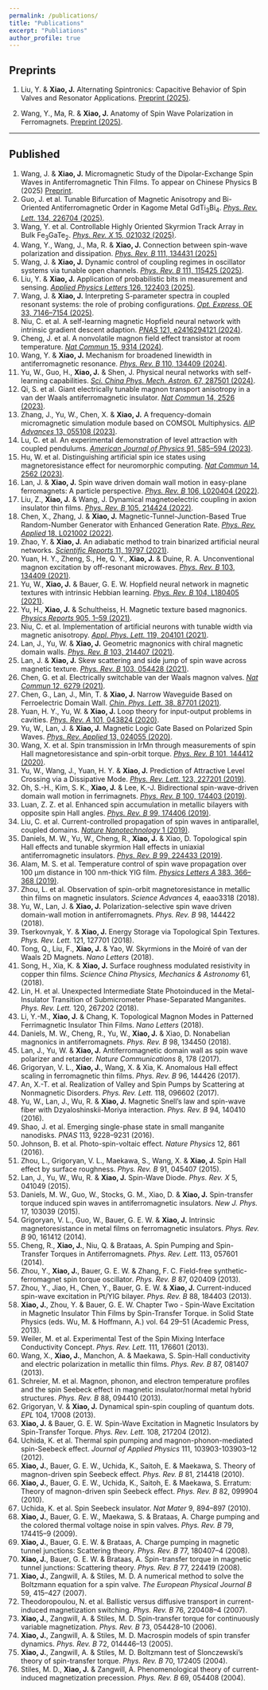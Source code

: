 ```yaml
---
permalink: /publications/
title: "Publications"
excerpt: "Publiations"
author_profile: true
---
```


## Preprints

1. Liu, Y. & __Xiao, J.__ Alternating Spintronics: Capacitive Behavior of Spin Valves and Resonator Applications. [Preprint (2025)](https://doi.org/10.48550/arXiv.2506.21176).

1. Wang, Y., Ma, R. & __Xiao, J.__ Anatomy of Spin Wave Polarization in Ferromagnets. [Preprint (2025)](https://doi.org/10.48550/arXiv.2502.13549).

---

## Published

1. Wang, J. & __Xiao, J.__ Micromagnetic Study of the Dipolar-Exchange Spin Waves in Antiferromagnetic Thin Films. To appear on Chinese Physics B (2025) [Preprint](https://doi.org/10.48550/arXiv.2505.13970).
1. Guo, J. et al. Tunable Bifurcation of Magnetic Anisotropy and Bi-Oriented Antiferromagnetic Order in Kagome Metal GdTi<sub>3</sub>Bi<sub>4</sub>. [_Phys. Rev. Lett._ 134, 226704 (2025)](https://link.aps.org/doi/10.1103/mryp-krmp).
1. Wang, Y. et al. Controllable Highly Oriented Skyrmion Track Array in Bulk Fe<sub>3</sub>GaTe<sub>2</sub>. [_Phys. Rev. X_ 15, 021032 (2025)](https://doi.org/10.1103/PhysRevX.15.021032).
1. Wang, Y., Wang, J., Ma, R. & __Xiao, J.__ Connection between spin-wave polarization and dissipation. [_Phys. Rev. B_ 111, 134431 (2025)](https://link.aps.org/doi/10.1103/PhysRevB.111.134431)
1. Wang, J. & __Xiao, J.__ Dynamic control of coupling regimes in oscillator systems via tunable open channels. [_Phys. Rev. B_ 111, 115425 (2025)](https://doi.org/10.1103/PhysRevB.111.115425).
1. Liu, Y. & __Xiao, J.__ Application of probabilistic bits in measurement and sensing. [_Applied Physics Letters_ 126, 122403 (2025)](https://doi.org/10.1063/5.0253449
).
1. Wang, J. & __Xiao, J.__ Interpreting S-parameter spectra in coupled resonant systems: the role of probing configurations. [_Opt. Express_, OE 33, 7146–7154 (2025)](https://doi.org/10.1364/OE.551120).
1. Niu, C. et al. A self-learning magnetic Hopfield neural network with intrinsic gradient descent adaption. [_PNAS_ 121, e2416294121 (2024)](https://www.pnas.org/doi/10.1073/pnas.2416294121).
1. Cheng, J. et al. A nonvolatile magnon field effect transistor at room temperature. [_Nat Commun_ 15, 9314 (2024)](https://doi.org/10.1038/s41467-024-53524-7).
1. Wang, Y. & __Xiao, J.__ Mechanism for broadened linewidth in antiferromagnetic resonance. [_Phys. Rev. B_ 110, 134409 (2024)](https://link.aps.org/doi/10.1103/PhysRevB.110.134409).
1. Yu, W., Guo, H., __Xiao, J.__ & Shen, J. Physical neural networks with self-learning capabilities. [_Sci. China Phys. Mech. Astron._ 67, 287501 (2024)](https://link.springer.com/10.1007/s11433-024-2403-x).
1. Qi, S. et al. Giant electrically tunable magnon transport anisotropy in a van der Waals antiferromagnetic insulator. [_Nat Commun_ 14, 2526 (2023)](https://www.nature.com/articles/s41467-023-38172-7).
1. Zhang, J., Yu, W., Chen, X. & __Xiao, J.__ A frequency-domain micromagnetic simulation module based on COMSOL Multiphysics. [_AIP Advances_ 13, 055108 (2023)](https://doi.org/10.1063/5.0143262).
1. Lu, C. et al. An experimental demonstration of level attraction with coupled pendulums. [_American Journal of Physics_ 91, 585–594 (2023)](https://doi.org/10.1119/5.0081906).
1. Hu, W. et al. Distinguishing artificial spin ice states using magnetoresistance effect for neuromorphic computing. [_Nat Commun_ 14, 2562 (2023)](https://www.nature.com/articles/s41467-023-38286-y).
1. Lan, J. & __Xiao, J.__ Spin wave driven domain wall motion in easy-plane ferromagnets: A particle perspective. [_Phys. Rev. B_ 106, L020404 (2022)](https://link.aps.org/doi/10.1103/PhysRevB.106.L020404).
1. Liu, Z., __Xiao, J.__ & Wang, J. Dynamical magnetoelectric coupling in axion insulator thin films. [_Phys. Rev. B_ 105, 214424 (2022)](https://link.aps.org/doi/10.1103/PhysRevB.105.214424).
1. Chen, X., Zhang, J. & __Xiao, J.__ Magnetic-Tunnel-Junction-Based True Random-Number Generator with Enhanced Generation Rate. [_Phys. Rev. Applied_ 18, L021002 (2022)](https://link.aps.org/doi/10.1103/PhysRevApplied.18.L021002).
1. Zhao, Y. & __Xiao, J.__ An adiabatic method to train binarized artificial neural networks. [_Scientific Reports_ 11, 19797 (2021)](https://www.nature.com/articles/s41598-021-99191-2).
1. Yuan, H. Y., Zheng, S., He, Q. Y., __Xiao, J.__ & Duine, R. A. Unconventional magnon excitation by off-resonant microwaves. [_Phys. Rev. B_ 103, 134409 (2021)](https://link.aps.org/doi/10.1103/PhysRevB.103.134409).
1. Yu, W., __Xiao, J.__ & Bauer, G. E. W. Hopfield neural network in magnetic textures with intrinsic Hebbian learning. [_Phys. Rev. B_ 104, L180405 (2021)](https://link.aps.org/doi/10.1103/PhysRevB.104.L180405).
1. Yu, H., __Xiao, J.__ & Schultheiss, H. Magnetic texture based magnonics. [_Physics Reports_ 905, 1–59 (2021)](https://linkinghub.elsevier.com/retrieve/pii/S0370157320304270).
1. Niu, C. et al. Implementation of artificial neurons with tunable width via magnetic anisotropy. [_Appl. Phys. Lett._ 119, 204101 (2021)](https://aip.scitation.org/doi/10.1063/5.0072913).
1. Lan, J., Yu, W. & __Xiao, J.__ Geometric magnonics with chiral magnetic domain walls. [_Phys. Rev. B_ 103, 214407 (2021)](https://link.aps.org/doi/10.1103/PhysRevB.103.214407).
1. Lan, J. & __Xiao, J.__ Skew scattering and side jump of spin wave across magnetic texture. [_Phys. Rev. B_ 103, 054428 (2021)](https://link.aps.org/doi/10.1103/PhysRevB.103.054428).
1. Chen, G. et al. Electrically switchable van der Waals magnon valves. [_Nat Commun_ 12, 6279 (2021)](https://www.nature.com/articles/s41467-021-26523-1).
1. Chen, G., Lan, J., Min, T. & __Xiao, J.__ Narrow Waveguide Based on Ferroelectric Domain Wall. [_Chin. Phys. Lett._ 38, 87701 (2021)](http://cpl.iphy.ac.cn/EN/10.1088/0256-307X/38/8/087701).
1. Yuan, H. Y., Yu, W. & __Xiao, J.__ Loop theory for input-output problems in cavities. [_Phys. Rev. A_ 101, 043824 (2020)](https://link.aps.org/doi/10.1103/PhysRevA.101.043824).
1. Yu, W., Lan, J. & __Xiao, J.__ Magnetic Logic Gate Based on Polarized Spin Waves. [_Phys. Rev. Applied_  13, 024055 (2020)](https://link.aps.org/doi/10.1103/PhysRevApplied.13.024055).
1. Wang, X. et al. Spin transmission in IrMn through measurements of spin Hall magnetoresistance and spin-orbit torque. [_Phys. Rev. B_ 101, 144412 (2020)](https://link.aps.org/doi/10.1103/PhysRevB.101.144412).
1. Yu, W., Wang, J., Yuan, H. Y. & __Xiao, J.__ Prediction of Attractive Level Crossing via a Dissipative Mode. [_Phys. Rev. Lett._  123, 227201 (2019)](https://link.aps.org/doi/10.1103/PhysRevLett.123.227201).
1. Oh, S.-H., Kim, S. K., __Xiao, J.__ & Lee, K.-J. Bidirectional spin-wave-driven domain wall motion in ferrimagnets. [_Phys. Rev. B_ 100, 174403 (2019)](https://link.aps.org/doi/10.1103/PhysRevB.100.174403).
1. Luan, Z. Z. et al. Enhanced spin accumulation in metallic bilayers with opposite spin Hall angles. [_Phys. Rev. B_ 99, 174406 (2019)](https://link.aps.org/doi/10.1103/PhysRevB.99.174406).
1. Liu, C. et al. Current-controlled propagation of spin waves in antiparallel, coupled domains. [_Nature Nanotechnology_ 1 (2019)](https://www.nature.com/articles/s41565-019-0429-7).
1. Daniels, M. W., Yu, W., Cheng, R., __Xiao, J.__ & Xiao, D. Topological spin Hall effects and tunable skyrmion Hall effects in uniaxial antiferromagnetic insulators. [_Phys. Rev. B_ 99, 224433 (2019)](https://link.aps.org/doi/10.1103/PhysRevB.99.224433).
1. Alam, M. S. et al. Temperature control of spin wave propagation over 100 μm distance in 100 nm-thick YIG film. [_Physics Letters A_ 383, 366–368 (2019)](http://www.sciencedirect.com/science/article/pii/S0375960118310624).
1. Zhou, L. et al. Observation of spin-orbit magnetoresistance in metallic thin films on magnetic insulators. _Science Advances_ 4, eaao3318 (2018).
1. Yu, W., Lan, J. & __Xiao, J.__ Polarization-selective spin wave driven domain-wall motion in antiferromagnets. _Phys. Rev. B_ 98, 144422 (2018).
1. Tserkovnyak, Y. & __Xiao, J.__ Energy Storage via Topological Spin Textures. _Phys. Rev. Lett._  121, 127701 (2018).
1. Tong, Q., Liu, F., __Xiao, J.__ & Yao, W. Skyrmions in the Moiré of van der Waals 2D Magnets. _Nano Letters_ (2018).
1. Song, H., Xia, K. & __Xiao, J.__ Surface roughness modulated resistivity in copper thin films. _Science China Physics, Mechanics & Astronomy_ 61, (2018).
1. Lin, H. et al. Unexpected Intermediate State Photoinduced in the Metal-Insulator Transition of Submicrometer Phase-Separated Manganites. _Phys. Rev. Lett._  120, 267202 (2018).
1. Li, Y.-M., __Xiao, J.__ & Chang, K. Topological Magnon Modes in Patterned Ferrimagnetic Insulator Thin Films. _Nano Letters_ (2018).
1. Daniels, M. W., Cheng, R., Yu, W., __Xiao, J.__ & Xiao, D. Nonabelian magnonics in antiferromagnets. _Phys. Rev. B_ 98, 134450 (2018).
1. Lan, J., Yu, W. & __Xiao, J.__ Antiferromagnetic domain wall as spin wave polarizer and retarder. _Nature Communications_ 8, 178 (2017).
1. Grigoryan, V. L., __Xiao, J.__, Wang, X. & Xia, K. Anomalous Hall effect scaling in ferromagnetic thin films. _Phys. Rev. B_ 96, 144426 (2017).
1. An, X.-T. et al. Realization of Valley and Spin Pumps by Scattering at Nonmagnetic Disorders. _Phys. Rev. Lett._  118, 096602 (2017).
1. Yu, W., Lan, J., Wu, R. & __Xiao, J.__ Magnetic Snell’s law and spin-wave fiber with Dzyaloshinskii-Moriya interaction. _Phys. Rev. B_ 94, 140410 (2016).
1. Shao, J. et al. Emerging single-phase state in small manganite nanodisks. _PNAS_ 113, 9228–9231 (2016).
1. Johnson, B. et al. Photo-spin-voltaic effect. _Nature Physics_ 12, 861 (2016).
1. Zhou, L., Grigoryan, V. L., Maekawa, S., Wang, X. & __Xiao, J.__ Spin Hall effect by surface roughness. _Phys. Rev. B_ 91, 045407 (2015).
1. Lan, J., Yu, W., Wu, R. & __Xiao, J.__ Spin-Wave Diode. _Phys. Rev. X_ 5, 041049 (2015).
1. Daniels, M. W., Guo, W., Stocks, G. M., Xiao, D. & __Xiao, J.__ Spin-transfer torque induced spin waves in antiferromagnetic insulators. _New J. Phys._ 17, 103039 (2015).
1. Grigoryan, V. L., Guo, W., Bauer, G. E. W. & __Xiao, J.__ Intrinsic magnetoresistance in metal films on ferromagnetic insulators. _Phys. Rev. B_ 90, 161412 (2014).
1. Cheng, R., __Xiao, J.__, Niu, Q. & Brataas, A. Spin Pumping and Spin-Transfer Torques in Antiferromagnets. _Phys. Rev. Lett._  113, 057601 (2014).
1. Zhou, Y., __Xiao, J.__, Bauer, G. E. W. & Zhang, F. C. Field-free synthetic-ferromagnet spin torque oscillator. _Phys. Rev. B_ 87, 020409 (2013).
1. Zhou, Y., Jiao, H., Chen, Y., Bauer, G. E. W. & __Xiao, J.__ Current-induced spin-wave excitation in Pt/YIG bilayer. _Phys. Rev. B_ 88, 184403 (2013).
1. __Xiao, J.__, Zhou, Y. & Bauer, G. E. W. Chapter Two - Spin-Wave Excitation in Magnetic Insulator Thin Films by Spin-Transfer Torque. in Solid State Physics (eds. Wu, M. & Hoffmann, A.) vol. 64 29–51 (Academic Press, 2013).
1. Weiler, M. et al. Experimental Test of the Spin Mixing Interface Conductivity Concept. _Phys. Rev. Lett._  111, 176601 (2013).
1. Wang, X., __Xiao, J.__, Manchon, A. & Maekawa, S. Spin-Hall conductivity and electric polarization in metallic thin films. _Phys. Rev. B_ 87, 081407 (2013).
1. Schreier, M. et al. Magnon, phonon, and electron temperature profiles and the spin Seebeck effect in magnetic insulator/normal metal hybrid structures. _Phys. Rev. B_ 88, 094410 (2013).
1. Grigoryan, V. & __Xiao, J.__ Dynamical spin-spin coupling of quantum dots. _EPL_ 104, 17008 (2013).
1. __Xiao, J.__ & Bauer, G. E. W. Spin-Wave Excitation in Magnetic Insulators by Spin-Transfer Torque. _Phys. Rev. Lett._  108, 217204 (2012).
1. Uchida, K. et al. Thermal spin pumping and magnon-phonon-mediated spin-Seebeck effect. _Journal of Applied Physics_ 111, 103903-103903–12 (2012).
1. __Xiao, J.__, Bauer, G. E. W., Uchida, K., Saitoh, E. & Maekawa, S. Theory of magnon-driven spin Seebeck effect. _Phys. Rev. B_ 81, 214418 (2010).
1. __Xiao, J.__, Bauer, G. E. W., Uchida, K., Saitoh, E. & Maekawa, S. Erratum: Theory of magnon-driven spin Seebeck effect. _Phys. Rev. B_ 82, 099904 (2010).
1. Uchida, K. et al. Spin Seebeck insulator. _Nat Mater_ 9, 894–897 (2010).
1. __Xiao, J.__, Bauer, G. E. W., Maekawa, S. & Brataas, A. Charge pumping and the colored thermal voltage noise in spin valves. _Phys. Rev. B_ 79, 174415–9 (2009).
1. __Xiao, J.__, Bauer, G. E. W. & Brataas, A. Charge pumping in magnetic tunnel junctions: Scattering theory. _Phys. Rev. B_ 77, 180407–4 (2008).
1. __Xiao, J.__, Bauer, G. E. W. & Brataas, A. Spin-transfer torque in magnetic tunnel junctions: Scattering theory. _Phys. Rev. B_ 77, 224419 (2008).
1. __Xiao, J.__, Zangwill, A. & Stiles, M. D. A numerical method to solve the Boltzmann equation for a spin valve. _The European Physical Journal B_ 59, 415–427 (2007).
1. Theodoropoulou, N. et al. Ballistic versus diffusive transport in current-induced magnetization switching. _Phys. Rev. B_ 76, 220408–4 (2007).
1. __Xiao, J.__, Zangwill, A. & Stiles, M. D. Spin-transfer torque for continuously variable magnetization. _Phys. Rev. B_ 73, 054428–10 (2006).
1. __Xiao, J.__, Zangwill, A. & Stiles, M. D. Macrospin models of spin transfer dynamics. _Phys. Rev. B_ 72, 014446–13 (2005).
1. __Xiao, J.__, Zangwill, A. & Stiles, M. D. Boltzmann test of Slonczewski’s theory of spin-transfer torque. _Phys. Rev. B_ 70, 172405 (2004).
1. Stiles, M. D., __Xiao, J.__ & Zangwill, A. Phenomenological theory of current-induced magnetization precession. _Phys. Rev. B_ 69, 054408 (2004).